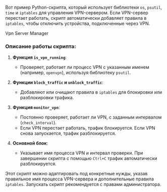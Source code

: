
Вот пример Python-скрипта, который использует библиотеки `os`, `psutil`, `time` и `iptables` для управления VPN-сервером. Если VPN-сервер перестает работать, скрипт автоматически добавляет правила в `iptables`, чтобы отключить устройства, подключенные через VPN.

Vpn Server Manager

### Описание работы скрипта:

1. **Функция `is_vpn_running`**:
    
    - Проверяет, работает ли процесс VPN с указанным именем (например, `openvpn`), используя библиотеку `psutil`.
2. **Функции `block_traffic` и `unblock_traffic`**:
    
    - Добавляют или очищают правила в `iptables` для блокировки или разблокировки трафика.
3. **Функция `monitor_vpn`**:
    
    - Постоянно проверяет, работает ли VPN, с заданным интервалом (`check_interval`).
    - Если VPN перестает работать, трафик блокируется. Если VPN снова запускается, трафик разблокируется.
4. **Основной блок**:
    
    - Указывает имя процесса VPN и интервал проверки. При завершении скрипта с помощью `Ctrl+C` трафик автоматически разблокируется.

Этот скрипт можно адаптировать под конкретные нужды, указав правильное имя процесса VPN-сервера и дополнительные правила `iptables`. Запускать скрипт рекомендуется с правами администратора.

